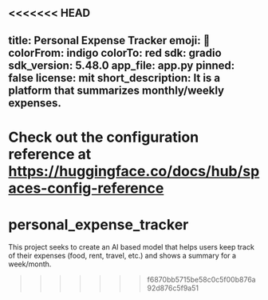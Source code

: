 <<<<<<< HEAD
---
title: Personal Expense Tracker
emoji: 🐠
colorFrom: indigo
colorTo: red
sdk: gradio
sdk_version: 5.48.0
app_file: app.py
pinned: false
license: mit
short_description: It is a platform that summarizes monthly/weekly expenses.
---

Check out the configuration reference at https://huggingface.co/docs/hub/spaces-config-reference
=======
# personal_expense_tracker
This project seeks to create an AI based model that helps users keep track of their expenses (food, rent, travel, etc.) and shows a summary for a week/month.
>>>>>>> f6870bb5715be58c0c5f00b876a92d876c5f9a51
